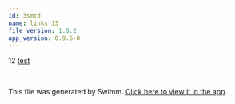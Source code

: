 ```yaml
---
id: 3smtd
name: links 13
file_version: 1.0.2
app_version: 0.9.6-0
---
```


12 [test](test.lo97l.sw.md)

<br/>

This file was generated by Swimm. [Click here to view it in the app](http://localhost:5000/repos/Z2l0aHViJTNBJTNBYmxvZyUzQSUzQWRvdWVr/docs/3smtd).